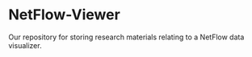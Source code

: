 # NetFlow-Viewer
Our repository for storing research materials relating to a NetFlow data visualizer.
